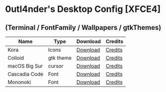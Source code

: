 # 0utl4nder's Desktop Config [XFCE4]
(Terminal / FontFamily / Wallpapers / gtkThemes)
---

| Name | Type | Download | Credits |
| ----------- | ----------- | ----------- | ----------- |
| Kora | Icons |[Download](https://www.xfce-look.org/p/1256209) | [Credits](https://github.com/bikass/kora) |
| Colloid | gtk theme |[Download](https://www.pling.com/s/XFCE/p/1661959) | [Credits](https://github.com/vinceliuice/Colloid-gtk-theme) |
| macOS Big Sur | cursor |[Download](https://www.pling.com/s/XFCE/p/1408466) | [Credits](https://github.com/ful1e5/apple_cursor) |
| Cascadia Code | Font |[Download](https://github.com/ryanoasis/nerd-fonts/releases/download/v2.2.2/CascadiaCode.zip) | [Credits](https://github.com/microsoft/cascadia-code) |
| Mononoki | Font |[Download](https://github.com/ryanoasis/nerd-fonts/releases/download/v2.2.2/Mononoki.zip) | [Credits](https://github.com/madmalik/mononoki) |
